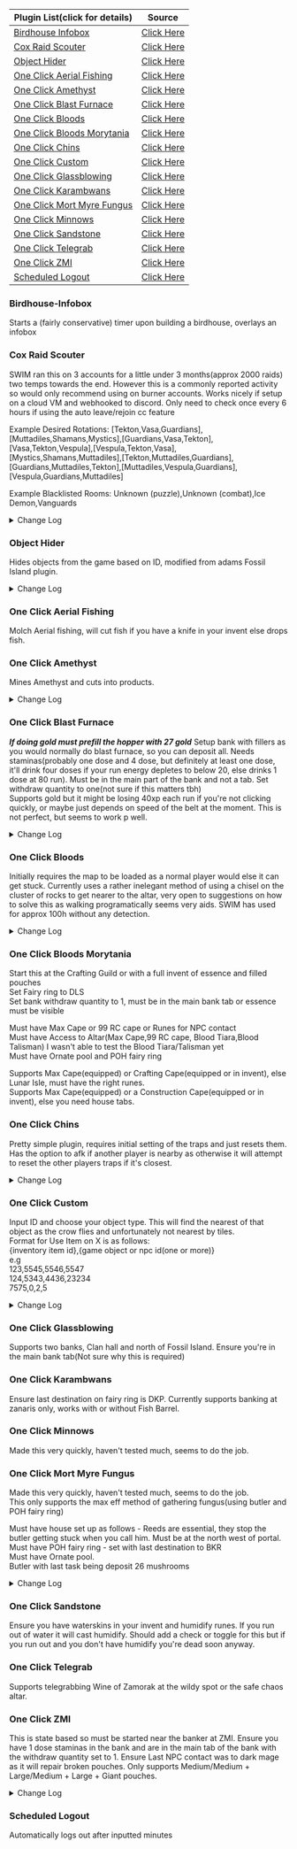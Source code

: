 |Plugin List(click for details) | Source |
|------------- |------------- |
| [Birdhouse Infobox](#birdhouse-infobox) | [Click Here](https://github.com/Magnusrn/Plugins/tree/master/birdhouseinfobox/src/main/java/net/runelite/client/plugins/birdhouseinfobox) |
| [Cox Raid Scouter](#cox-raid-scouter)  | [Click Here](https://github.com/Magnusrn/Plugins/tree/master/coxraidscouter/src/main/java/net/runelite/client/plugins/coxraidscouter) |
| [Object Hider](#object-hider)  | [Click Here](https://github.com/Magnusrn/Plugins/tree/master/objecthider/src/main/java/net/runelite/client/plugins/objecthider) |
| [One Click Aerial Fishing](#one-click-aerial-fishing)| [Click Here](https://github.com/Magnusrn/Plugins/tree/master/oneclickaerialfishing/src/main/java/net/runelite/client/plugins/oneclickaerialfishing) |
| [One Click Amethyst](#one-click-amethyst)| [Click Here](https://github.com/Magnusrn/Plugins/tree/master/oneclickamethyst/src/main/java/net/runelite/client/plugins/oneclickamethyst) |
| [One Click Blast Furnace](#one-click-blast-furnace) | [Click Here](https://github.com/Magnusrn/Plugins/tree/master/oneclickblastfurnace/src/main/java/net/runelite/client/plugins/oneclickblastfurnace) |
| [One Click Bloods](#one-click-bloods) | [Click Here](https://github.com/Magnusrn/Plugins/tree/master/oneclickbloods/src/main/java/net/runelite/client/plugins/oneclickbloods) |
| [One Click Bloods Morytania](#one-click-bloods-morytania) | [Click Here](https://github.com/Magnusrn/Plugins/tree/master/oneclickbloodsmorytania/src/main/java/net/runelite/client/plugins/oneclickbloodsmorytania) |
| [One Click Chins](#one-click-chins) | [Click Here](https://github.com/Magnusrn/Plugins/tree/master/oneclickchins/src/main/java/net/runelite/client/plugins/oneclickchins) |
| [One Click Custom](#one-click-custom) | [Click Here](https://github.com/Magnusrn/Plugins/tree/master/oneclickcustom/src/main/java/net/runelite/client/plugins/oneclickcustom) |
| [One Click Glassblowing](#one-click-glassblowing) |  [Click Here](https://github.com/Magnusrn/Plugins/tree/master/oneclickglassblowing/src/main/java/net/runelite/client/plugins/oneclickglassblowing) |
| [One Click Karambwans](#one-click-karambwans) | [Click Here](https://github.com/Magnusrn/Plugins/tree/master/oneclickkarambwans/src/main/java/net/runelite/client/plugins/oneclickkarambwans) |
| [One Click Mort Myre Fungus](#one-click-mort-myre-fungus)  | [Click Here](https://github.com/Magnusrn/Plugins/tree/master/oneclickmortmyrefungus/src/main/java/net/runelite/client/plugins/oneclickmortmyrefungus) |
| [One Click Minnows](#one-click-minnows)  | [Click Here](https://github.com/Magnusrn/Plugins/tree/master/oneclickminnows/src/main/java/net/runelite/client/plugins/oneclickminnows) |
| [One Click Sandstone](#one-click-sandstone)|  [Click Here](https://github.com/Magnusrn/Plugins/tree/master/oneclicksandstone/src/main/java/net/runelite/client/plugins/oneclicksandstone) |
| [One Click Telegrab](#one-click-telegrab) |  [Click Here](https://github.com/Magnusrn/Plugins/tree/master/oneclicktelegrab/src/main/java/net/runelite/client/plugins/oneclicktelegrab) |
| [One Click ZMI](#one-click-zmi) |   [Click Here](https://github.com/Magnusrn/Plugins/tree/master/oneclickzmi/src/main/java/net/runelite/client/plugins/oneclickzmi) |
| [Scheduled Logout](#scheduled-logout) |   [Click Here](https://github.com/Magnusrn/Plugins/tree/master/scheduledlogout/src/main/java/net/runelite/client/plugins/scheduledlogout) |

### Birdhouse-Infobox
Starts a (fairly conservative) timer upon building a birdhouse, overlays an infobox

### Cox Raid Scouter

SWIM ran this on 3 accounts for a little under 3 months(approx 2000 raids) two temps towards the end. However this is a commonly reported activity so would only recommend using on burner accounts. Works nicely if setup on a cloud VM and webhooked to discord. Only need to check once every 6 hours if using the auto leave/rejoin cc feature

Example Desired Rotations: [Tekton,Vasa,Guardians],[Muttadiles,Shamans,Mystics],[Guardians,Vasa,Tekton],[Vasa,Tekton,Vespula],[Vespula,Tekton,Vasa],[Mystics,Shamans,Muttadiles],[Tekton,Muttadiles,Guardians],[Guardians,Muttadiles,Tekton],[Muttadiles,Vespula,Guardians],[Vespula,Guardians,Muttadiles] 

Example Blacklisted Rooms: Unknown (puzzle),Unknown (combat),Ice Demon,Vanguards

<details>
  <summary>Change Log</summary>
  
v2.1.2 -   
Added system notifier option  
  
v2.1.1 -  
Removed need for enabling the chambers of xeric plugin or the raid layout message as this is done automatically on plugin startup  
  
v0.07 -
Added option to scout without Overload
  
V0.06 -
Removed dependancy on iutils but no longer sends clicks and randomness removed for now. Emphasis on only use burner accounts.

V0.05 -
Auto Leave/Rejoin CC no longer requires you to wait for the bot to rejoin

V0.04 -
Added Java webhook instead of external python file
Modified reset to be on logout instead of login due to sometimes leaving cc immediately upon login

V0.03 -
Added 5h login timer handling
Added reset on login(Prevents webhook posting raid taken on relog)
Added webhook message on logout

v0.02 -
Added Good Crabs detector
Added ability to input specific rotations rather than just blacklist
added os detection for python run command

v0.01 -
Moved webhook.py within plugins folder for ease of setup
Added layout to webhook (SCSPF e.g)
Added new embed for webhook
Added webhook message when raid is taken(user has started scouting again)
</details>

### Object Hider
Hides objects from the game based on ID, modified from adams Fossil Island plugin.

<details>
  <summary>Change Log</summary>
 
v0.04 - 
Added Sotetseg back wall and abyssal demon catacombs bridge to config  
  
v0.03 - 
remove obselete variable cnt 

v0.01 -
release 
</details>

### One Click Aerial Fishing
Molch Aerial fishing, will cut fish if you have a knife in your invent else drops fish.

### One Click Amethyst
Mines Amethyst and cuts into products. 

<details>
  <summary>Change Log</summary>
  
v2.1.4 -   
Uses special attack if enabled and drops gems if enabled  
  
v2.1.2 -  
No longer moves to another rock if your own player is beside current rock  

v2.1.1 -   
Added check for one click amethyst so should only mine empty rocks now  
  
v0.03 - 
Updated to allow for banking if no chisel in inventory.

v0.01 -
release
</details>

### One Click Blast Furnace 
***If doing gold must prefill the hopper with 27 gold***
Setup bank with fillers as you would normally do blast furnace, so you can deposit all.
Needs staminas(probably one dose and 4 dose, but definitely at least one dose, it'll drink four doses if your run energy depletes to below 20, else drinks 1 dose at 80 run).
Must be in the main part of the bank and not a tab. Set withdraw quantity to one(not sure if this matters tbh)  
Supports gold but it might be losing 40xp each run if you're not clicking quickly, or maybe just depends on speed of the belt at the moment.
This is not perfect, but seems to work p well. 

<details>
  <summary>Change Log</summary>
v2.1.3 -   
Now drinks stamina inside the bank instead of at the belt as this was causing issues doing gold if not doing it perfectly, made a small modification to allow for faster banking after equipping gold gloves(saves up to a tick every run), Added support for ring of endurance
</details>

### One Click Bloods
Initially requires the map to be loaded as a normal player would else it can get stuck. Currently uses a rather inelegant method of using a chisel on the cluster of rocks to get nearer to the altar, very open to suggestions on how to solve this as walking programatically seems very aids. SWIM has used for approx 100h without any detection.

<details>
  <summary>Change Log</summary>
  
v2.1.2 -   
Added debug option  
  
v2.1.1 -  
Removed manual walk option and added humanlike automatic walking.  
  
v0.03 - 
Updated Inventory Full check to be on clienttick instead of menuoptionclicked. Added option to manual walk towards the altar. 

v0.01 -
release
</details>

### One Click Bloods Morytania  
Start this at the Crafting Guild or with a full invent of essence and filled pouches  
Set Fairy ring to DLS  
Set bank withdraw quantity to 1, must be in the main bank tab or essence must be visible  

Must have Max Cape or 99 RC cape or Runes for NPC contact  
Must have Access to Altar(Max Cape,99 RC cape, Blood Tiara,Blood Talisman) I wasn't able to test the Blood Tiara/Talisman yet  
Must have Ornate pool and POH fairy ring  

Supports Max Cape(equipped) or Crafting Cape(equipped or in invent), else Lunar Isle, must have the right runes.  
Supports Max Cape(equipped) or a Construction Cape(equipped or in invent), else you need house tabs.  

### One Click Chins
Pretty simple plugin, requires initial setting of the traps and just resets them. Has the option to afk if another player is nearby as otherwise it will attempt to reset the other players traps if it's closest.

<details>
  <summary>Change Log</summary>
  
 v0.04 -  
Added distance check to prevent other peoples traps messing up the plugin.  
  
v0.03 - 
Updated to allow for grey/black chinchompas

v0.01 -
release
</details>

### One Click Custom
Input ID and choose your object type. This will find the nearest of that object as the crow flies and unfortunately not nearest by tiles.  
Format for Use Item on X is as follows:  
{inventory item id},{game object or npc id(one or more)}  
e.g  
123,5545,5546,5547  
124,5343,4436,23234  
7575,0,2,5  

<details>
  <summary>Change Log</summary>
  
v2.2.1 -   
Use item on x - Now only shows if something is actionable, e.g if you set it up to use Ranarr Weed on a leprauchan the Ranarr Weed will act as normal and only modify the menuentry if a leprauchan is visible  
  
v2.1.1 -  
Added Simple banking functionality  
Added line validation to use item on x to allow for commenting  
  
v0.10 -  
Added Use inventory item on Game Object/NPC 
Added check for dead NPC for Attack 
  
v0.03 - 
Changed input to be list rather than single ID

v0.01 -
release
</details>

### One Click Glassblowing
Supports two banks, Clan hall and north of Fossil Island. Ensure you're in the main bank tab(Not sure why this is required)

### One Click Karambwans
Ensure last destination on fairy ring is DKP. Currently supports banking at zanaris only, works with or without Fish Barrel.

### One Click Minnows
Made this very quickly, haven't tested much, seems to do the job.  

### One Click Mort Myre Fungus  
Made this very quickly, haven't tested much, seems to do the job.  
This only supports the max eff method of gathering fungus(using butler and POH fairy ring)  

Must have house set up as follows - 
Reeds are essential, they stop the butler getting stuck when you call him. Must be at the north west of portal.  
Must have POH fairy ring - set with last destination to BKR  
Must have Ornate pool.  
Butler with last task being deposit 26 mushrooms    

<details>
  <summary>Change Log</summary>
  
v1.0.2 -  
Added support for Construction cape and blisterwood/ivandis Flail  
  
v1.0.1 -  
Add prioritization of the north west log to save 1t

v1.0.0 -  
release
</details>  

### One Click Sandstone
Ensure you have waterskins in your invent and humidify runes. If you run out of water it will cast humidify. Should add a check or toggle for this but if you run out and you don't have humidify you're dead soon anyway.

### One Click Telegrab
Supports telegrabbing Wine of Zamorak at the wildy spot or the safe chaos altar.

### One Click ZMI
This is state based so must be started near the banker at ZMI. Ensure you have 1 dose staminas in the bank and are in the main tab of the bank with the withdraw quantity set to 1. Ensure Last NPC contact was to dark mage as it will repair broken pouches. Only supports Medium/Medium + Large/Medium + Large + Giant pouches.

<details>
  <summary>Change Log</summary>
  
v2.1.5 -  
Now eats if you're 25hp less than your max hp instead of if you're less than 70, This was breaking for accounts with less than 70 total hp  
  
v0.04 - 
Updated getbanker opcode to break less

v0.01 -
release
</details>

### Scheduled Logout
Automatically logs out after inputted minutes
